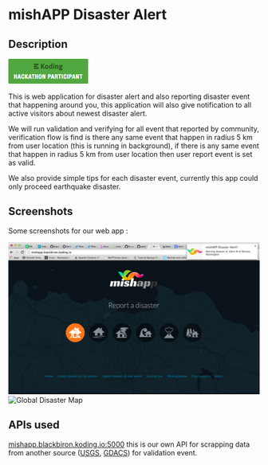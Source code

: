 # mishAPP Disaster Alert

## Description

[![Koding Hackathon](/images/badge.png?raw=true "Koding Hackathon")](https://koding.com/Hackathon)

This is web application for disaster alert and also reporting disaster event that happening around you, this application will also give notification to all active visitors about newest disaster alert.

We will run validation and verifying for all event that reported by community, verification flow is find is there any same event that happen in radius 5 km from user location (this is running in background), if there is any same event that happen in radius 5 km from user location then user report event is set as valid.

We also provide simple tips for each disaster event, currently this app could only proceed earthquake disaster.

## Screenshots

Some screenshots for our web app :

![Homepage](/images/mishap-home.png?raw=true "Homepage")
![Global Disaster Map](/images/mishap-global.png?raw=true "Global Disaster Map")

## APIs used

[mishapp.blackbiron.koding.io:5000](mishapp.blackbiron.koding.io:5000) this is our own API for scrapping data from another source ([USGS](http://usgs.gov), [GDACS](http://gdacs.org)) for validation event.
